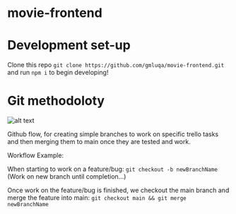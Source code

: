 # movie-frontend

# Development set-up

Clone this repo `git clone https://github.com/gmluqa/movie-frontend.git` and run `npm i` to begin developing!

# Git methodoloty

![alt text](https://files.programster.org/tutorials/git/flows/github-flow.png)

Github flow, for creating simple branches to work on specific trello tasks and then merging them to main once they are tested and work.

Workflow Example:

When starting to work on a feature/bug: `git checkout -b newBranchName` (Work on new branch until completion...)

Once work on the feature/bug is finished, we checkout the main branch and merge the feature into main: `git checkout main && git merge newBranchName`

